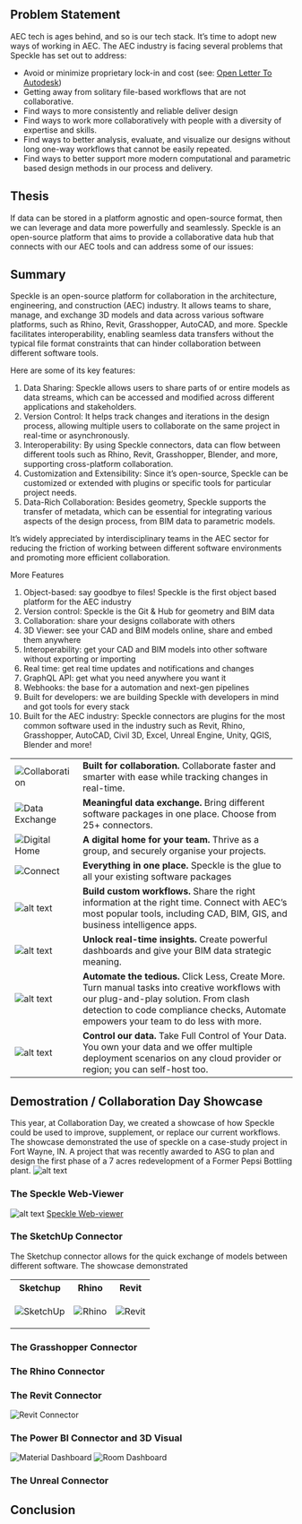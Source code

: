 ## Problem Statement
AEC tech is ages behind, and so is our tech stack. It’s time to adopt new ways of working in AEC. The AEC industry is facing several problems that Speckle has set out to address:
-	Avoid or minimize proprietary lock-in and cost (see: [Open Letter To Autodesk](https://aecmag.s3.amazonaws.com/AEC_Autodesk_customer_letter.pdf))
-	Getting away from solitary file-based workflows that are not collaborative.
-	Find ways to more consistently and reliable deliver design
-	Find ways to work more collaboratively with people with a diversity of expertise and skills.
-	Find ways to better analysis, evaluate, and visualize our designs without long one-way workflows that cannot be easily repeated.
-	Find ways to better support more modern computational and parametric based design methods in our process and delivery.


## Thesis
If data can be stored in a platform agnostic and open-source format, then we can leverage and data more powerfully and seamlessly. Speckle is an open-source platform that aims to provide a collaborative data hub that connects with our AEC tools and can address some of our issues:


## Summary
Speckle is an open-source platform for collaboration in the architecture, engineering, and construction (AEC) industry. It allows teams to share, manage, and exchange 3D models and data across various software platforms, such as Rhino, Revit, Grasshopper, AutoCAD, and more. Speckle facilitates interoperability, enabling seamless data transfers without the typical file format constraints that can hinder collaboration between different software tools.

Here are some of its key features:

1. Data Sharing: Speckle allows users to share parts of or entire models as data streams, which can be accessed and modified across different applications and stakeholders.
2. Version Control: It helps track changes and iterations in the design process, allowing multiple users to collaborate on the same project in real-time or asynchronously.
3. Interoperability: By using Speckle connectors, data can flow between different tools such as Rhino, Revit, Grasshopper, Blender, and more, supporting cross-platform collaboration.
4. Customization and Extensibility: Since it’s open-source, Speckle can be customized or extended with plugins or specific tools for particular project needs.
5. Data-Rich Collaboration: Besides geometry, Speckle supports the transfer of metadata, which can be essential for integrating various aspects of the design process, from BIM data to parametric models.

It’s widely appreciated by interdisciplinary teams in the AEC sector for reducing the friction of working between different software environments and promoting more efficient collaboration.

More Features
1. Object-based: say goodbye to files! Speckle is the first object based platform for the AEC industry
1. Version control: Speckle is the Git & Hub for geometry and BIM data
1. Collaboration: share your designs collaborate with others
1. 3D Viewer: see your CAD and BIM models online, share and embed them anywhere
1. Interoperability: get your CAD and BIM models into other software without exporting or importing
1. Real time: get real time updates and notifications and changes
1. GraphQL API: get what you need anywhere you want it
1. Webhooks: the base for a automation and next-gen pipelines
1. Built for developers: we are building Speckle with developers in mind and got tools for every stack
1. Built for the AEC industry: Speckle connectors are plugins for the most common software used in the industry such as Revit, Rhino, Grasshopper, AutoCAD, Civil 3D, Excel, Unreal Engine, Unity, QGIS, Blender and more!

|  |  |
| --- | --- |
| ![Collaboration](<assets/11.1-Interoperability - Speckle/image.png>) | **Built for collaboration.** Collaborate faster and smarter with ease while tracking changes in real-time. |
| ![Data Exchange](<assets/11.1-Interoperability - Speckle/image-1.png>) | **Meaningful data exchange.** Bring different software packages in one place. Choose from 25+ connectors.|
| ![Digital Home](<assets/11.1-Interoperability - Speckle/image-2.png>) | **A digital home for your team.** Thrive as a group, and securely organise your projects. |
| ![Connect](<assets/11.1-Interoperability - Speckle/image-3.png>) | **Everything in one place.** Speckle is the glue to all your existing software packages |
| ![alt text](<assets/11.1-Interoperability - Speckle/image-4.png>) | **Build custom workflows.** Share the right information at the right time. Connect with AEC’s most popular tools, including CAD, BIM, GIS, and business intelligence apps. |
| ![alt text](<assets/11.1-Interoperability - Speckle/image-5.png>) | **Unlock real-time insights.** Create powerful dashboards and give your BIM data strategic meaning. |
| ![alt text](<assets/11.1-Interoperability - Speckle/image-6.png>) | **Automate the tedious.** Click Less, Create More. Turn manual tasks into creative workflows with our plug-and-play solution. From clash detection to code compliance checks, Automate empowers your team to do less with more.|
| ![alt text](<assets/11.1-Interoperability - Speckle/image-7.png>) | **Control our data.** Take Full Control of Your Data. You own your data and we offer multiple deployment scenarios on any cloud provider or region; you can self-host too.|

## Demostration / Collaboration Day Showcase
This year, at Collaboration Day, we created a showcase of how Speckle could be used to improve, supplement, or replace our current workflows. The showcase demonstrated the use of speckle on a case-study project in Fort Wayne, IN. A project that was recently awarded to ASG to plan and design the first phase of a 7 acres redevelopment of a Former Pepsi Bottling plant.
![alt text](<assets/11.1-Interoperability - Speckle/image-8.png>)

### The Speckle Web-Viewer
![alt text](<assets/11.1-Interoperability - Speckle/image-9.png>)
[Speckle Web-viewer](https://app.speckle.systems/projects/7bccc9d87f/models/067a4bbabe,71bdc6e0db,89417f442f,b471f1ab11,c1ff6d2c6d,e05ec6e4a5,e39047dde7,f4b702579c)

### The SketchUp Connector
The Sketchup connector allows for the quick exchange of models between different software. The showcase demonstrated 
<table>
<tr>
<th> Sketchup </th>
<th> Rhino </th>
<th> Revit </th>
</tr>
<tr>
<td>

![SketchUp](<assets/11.1-Interoperability - Speckle/image-12.png>)
</td>
<td>

![Rhino](<assets/11.1-Interoperability - Speckle/image-11.png>)
</td>
<td>

![Revit](<assets/11.1-Interoperability - Speckle/image-13.png>)

</td>
</tr>
</table>

### The Grasshopper Connector

### The Rhino Connector

### The Revit Connector
![Revit Connector](<assets/11.1-Interoperability - Speckle/image-14.png>)

### The Power BI Connector and 3D Visual
![Material Dashboard](<assets/11.1-Interoperability - Speckle/image-15.png>)
![Room Dashboard](<assets/11.1-Interoperability - Speckle/image-16.png>)

### The Unreal Connector

## Conclusion

